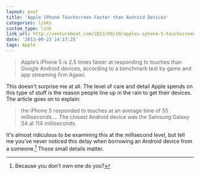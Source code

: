 ```yaml
---
layout: post
title: 'Apple iPhone Touchscreen Faster than Android Devices'
categories: links
custom_type: link
link_url: http://venturebeat.com/2013/09/19/apples-iphone-5-touchscreen-is-2-5-times-faster-than-android-devices/
date: '2013-09-23 14:17:25'
tags: Apple
---
```

>Apple’s iPhone 5 is 2.5 times faster at responding to touches than Google Android devices, according to a benchmark test by game and app streaming firm Agawi.

This doesn't surprise me at all. The level of care and detail Apple spends on this type of stuff is the reason people line up in the rain to get their devices. The article goes on to explain:

 >the iPhone 5 responded to touches at an average time of 55 milliseconds…. The closest Android device was the Samsung Galaxy S4 at 114 milliseconds.

It's almost ridiculous to be examining this at the millisecond level, but tell me you've never noticed this delay when borrowing an Android device from a someone.[^1] Those small details matter.

 [^1]: Because you don't own one do you?

